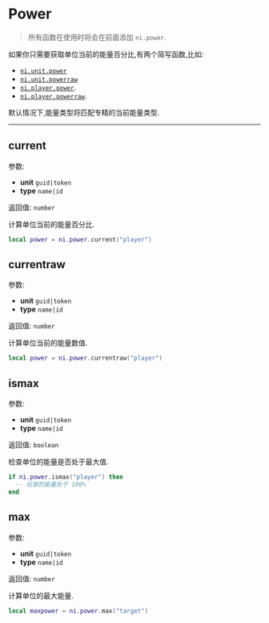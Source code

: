 # Power

> 所有函数在使用时将会在前面添加 `ni.power`.

如果你只需要获取单位当前的能量百分比,有两个简写函数,比如:

- [`ni.unit.power`](api/unit.md#power)
- [`ni.unit.powerraw`](api/unit.md#powerraw)
- [`ni.player.power`](api/player.md).
- [`ni.player.powerraw`](api/player.md).

默认情况下,能量类型将匹配专精的当前能量类型.

---

## current

参数:

- **unit** `guid|token`
- **type** `name|id`

返回值: `number`

计算单位当前的能量百分比.

```lua
local power = ni.power.current("player") 
```

## currentraw

参数:

- **unit** `guid|token`
- **type** `name|id`

返回值: `number`

计算单位当前的能量数值.

```lua
local power = ni.power.currentraw("player") 
```

## ismax

参数:

- **unit** `guid|token`
- **type** `name|id`

返回值: `boolean`

检查单位的能量是否处于最大值.

```lua
if ni.power.ismax("player") then
  -- 玩家的能量处于 100%
end
```

## max

参数:

- **unit** `guid|token`
- **type** `name|id`

返回值: `number`

计算单位的最大能量.

```lua
local maxpower = ni.power.max("target")
```
